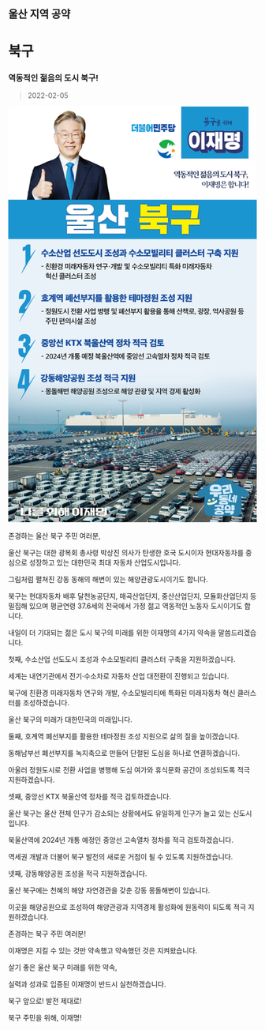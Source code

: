 ## 울산 지역 공약

# 북구

### 역동적인 젊음의 도시 북구! 
> 2022-02-05

![북구 지역공약](./005_007_003.png)

존경하는 울산 북구 주민 여러분, 

 

울산 북구는 대한 광복회 총사령 박상진 의사가 탄생한 호국 도시이자 현대자동차를 중심으로 성장하고 있는 대한민국 최대 자동차 산업도시입니다. 

그림처럼 펼쳐진 강동 동해의 해변이 있는 해양관광도시이기도 합니다.

 

북구는 현대자동차 배후 달천농공단지, 매곡산업단지, 중산산업단지, 모듈화산업단지 등 밀집해 있으며 평균연령 37.6세의 전국에서 가정 젊고 역동적인 노동자 도시이기도 합니다.

 

내일이 더 기대되는 젊은 도시 북구의 미래를 위한 이재명의 4가지 약속을 말씀드리겠습니다.







첫째, 수소산업 선도도시 조성과 수소모빌리티 클러스터 구축을 지원하겠습니다.

 세계는 내연기관에서 전기·수소차로 자동차 산업 대전환이 진행되고 있습니다. 

북구에 친환경 미래자동차 연구와 개발, 수소모빌리티에 특화된 미래자동차 혁신 클러스터를 조성하겠습니다. 

울산 북구의 미래가 대한민국의 미래입니다. 




둘째, 호계역 폐선부지를 활용한 테마정원 조성 지원으로 삶의 질을 높이겠습니다.

 

동해남부선 폐선부지를 녹지축으로 만들어 단절된 도심을 하나로 연결하겠습니다. 

아울러 정원도시로 전환 사업을 병행해 도심 여가와 휴식문화 공간이 조성되도록 적극 지원하겠습니다.




셋째, 중앙선 KTX 북울산역 정차를 적극 검토하겠습니다.

 

울산 북구는 울산 전체 인구가 감소되는 상황에서도 유일하게 인구가 늘고 있는 신도시입니다. 

북울산역에 2024년 개통 예정인 중앙선 고속열차 정차를 적극 검토하겠습니다. 

역세권 개발과 더불어 북구 발전의 새로운 거점이 될 수 있도록 지원하겠습니다.




넷째, 강동해양공원 조성을 적극 지원하겠습니다. 

 

울산 북구에는 천혜의 해양 자연경관을 갖춘 강동 몽돌해변이 있습니다.

이곳을 해양공원으로 조성하여 해양관광과 지역경제 활성화에 원동력이 되도록 적극 지원하겠습니다.

 

  

존경하는 북구 주민 여러분!

 

이재명은 지킬 수 있는 것만 약속했고 약속했던 것은 지켜왔습니다.

살기 좋은 울산 북구 미래를 위한 약속,

실력과 성과로 입증된 이재명이 반드시 실천하겠습니다.

  

북구 앞으로! 발전 제대로! 

북구 주민을 위해, 이재명!